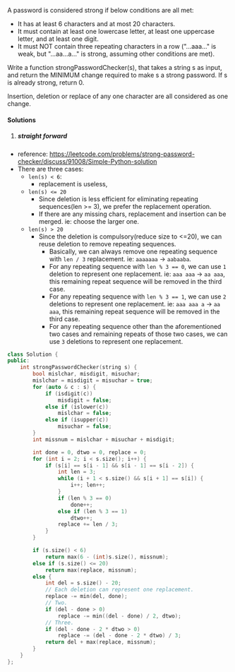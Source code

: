 A password is considered strong if below conditions are all met:

-    It has at least 6 characters and at most 20 characters.
-    It must contain at least one lowercase letter, at least one uppercase letter, and at least one digit.
-    It must NOT contain three repeating characters in a row ("...aaa..." is weak, but "...aa...a..." is strong, assuming other conditions are met).

Write a function strongPasswordChecker(s), that takes a string s as input, and return the MINIMUM change required to make s a strong password. If s is already strong, return 0.

Insertion, deletion or replace of any one character are all considered as one change.


#### Solutions

1. ##### straight forward

- reference: https://leetcode.com/problems/strong-password-checker/discuss/91008/Simple-Python-solution
- There are three cases:
    - `len(s) < 6`:
        - replacement is useless,
    - `len(s) <= 20`
        - Since deletion is less efficient for eliminating repeating sequences(len >= 3), we prefer the replacement operation.
        - If there are any missing chars, replacement and insertion can be merged. ie: choose the larger one.
    - `len(s) > 20`
        - Since the deletion is compulsory(reduce size to <=20), we can reuse deletion to remove repeating sequences.
            - Basically, we can always remove one repeating sequence with `len / 3` replacement. ie: `aaaaaaa` -> `aabaaba`.
            - For any repeating sequence with `len % 3 == 0`, we can use `1` deletion to represent one replacement. ie:  `aaa aaa`  -> `aa aaa`, this remaining repeat sequence will be removed in the third case.
            - For any repeating sequence with `len % 3 == 1`, we can use `2` deletions to represent one replacement. ie: `aaa aaa a` -> `aa aaa`, this remaining repeat sequence will be removed in the third case.
            - For any repeating sequence other than the aforementioned two cases and remaining repeats of those two cases, we can use `3` deletions to represent one replacement.


```c++
class Solution {
public:
    int strongPasswordChecker(string s) {
        bool mislchar, misdigit, misuchar;
        mislchar = misdigit = misuchar = true;
        for (auto & c : s) {
            if (isdigit(c))
                misdigit = false;
            else if (islower(c))
                mislchar = false;
            else if (isupper(c))
                misuchar = false;
        }
        int missnum = mislchar + misuchar + misdigit;

        int done = 0, dtwo = 0, replace = 0;
        for (int i = 2; i < s.size(); i++) {
            if (s[i] == s[i - 1] && s[i - 1] == s[i - 2]) {
                int len = 3;
                while (i + 1 < s.size() && s[i + 1] == s[i]) {
                    i++; len++;
                }
                if (len % 3 == 0)
                    done++;
                else if (len % 3 == 1)
                    dtwo++;
                replace += len / 3;
            }
        }

        if (s.size() < 6)
            return max(6 - (int)s.size(), missnum);
        else if (s.size() <= 20)
            return max(replace, missnum);
        else {
            int del = s.size() - 20;
            // Each deletion can represent one replacement.
            replace -= min(del, done);
            // Two.
            if (del - done > 0)
                replace -= min((del - done) / 2, dtwo);
            // Three.
            if (del - done - 2 * dtwo > 0)
                replace -= (del - done - 2 * dtwo) / 3;
            return del + max(replace, missnum);
        }
    }
};
```